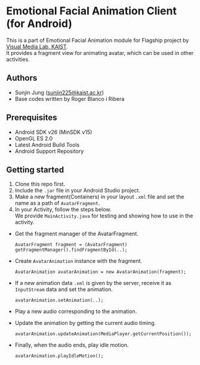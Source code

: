 # Emotional Facial Animation Client (for Android)
This is a part of Emotional Facial Animation module for Flagship project by [Visual Media Lab, KAIST](http://vml.kaist.ac.kr).  
It provides a fragment view for animating avatar, which can be used in other activities.


## Authors
 - Sunjin Jung (<sunjin225@kaist.ac.kr>)
 - Base codes written by Roger Blanco i Ribera


## Prerequisites
 - Android SDK v26 (MinSDK v15)
 - OpenGL ES 2.0
 - Latest Android Build Tools
 - Android Support Repository 


## Getting started
1. Clone this repo first. 
2. Include the `.jar` file in your Android Studio project.
3. Make a new fragment(Containers) in your layout `.xml` file and set the name as a path of `AvatarFragment`.
4. In your Activity, follow the steps below.  
   We provide `MainActivity.java` for testing and showing how to use in the activity.  
- Get the fragment manager of the AvatarFragment.  

  ```
  AvatarFragment fragment = (AvatarFragment) getFragmentManager().findFragmentById(..);
  ```
  
- Create `AvatarAnimation` instance with the fragment.  

  ```
  AvatarAnimation avatarAnimation = new AvatarAnimation(fragment);
  ```
  
- If a new animation data `.xml` is given by the server, receive it as `InputStream` data and set the animation.  

  ```
  avatarAnimation.setAnimation(..);
  ```
  
- Play a new audio corresponding to the animation.  

- Update the animation by getting the current audio timing.  

  ```
  avatarAnimation.updateAnimation(MediaPlayer.getCurrentPosition());
  ```
  
- Finally, when the audio ends, play idle motion.  

  ```
  avatarAnimation.playIdleMotion();
  ```
  
